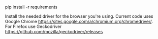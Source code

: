 pip install -r requirements 

Install the needed driver for the browser you're using.
Current code uses Google Chrome https://sites.google.com/a/chromium.org/chromedriver/.
For Firefox use Geckodriver https://github.com/mozilla/geckodriver/releases
